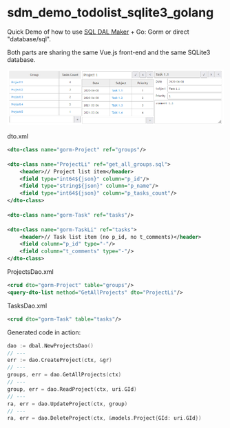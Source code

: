 # sdm_demo_todolist_sqlite3_golang
Quick Demo of how to use [SQL DAL Maker](https://github.com/panedrone/sqldalmaker) + Go: Gorm or direct "database/sql".

Both parts are sharing the same Vue.js front-end and the same SQLite3 database.

![demo-go.png](demo-go.png)

dto.xml
```xml
<dto-class name="gorm-Project" ref="groups"/>

<dto-class name="ProjectLi" ref="get_all_groups.sql">
    <header>// Project list item</header>
    <field type="int64${json}" column="p_id"/>
    <field type="string${json}" column="p_name"/>
    <field type="int64${json}" column="p_tasks_count"/>
</dto-class>

<dto-class name="gorm-Task" ref="tasks"/>

<dto-class name="gorm-TaskLi" ref="tasks">
    <header>// Task list item (no p_id, no t_comments)</header>
    <field column="p_id" type="-"/>
    <field column="t_comments" type="-"/>
</dto-class>
```
ProjectsDao.xml
```xml
<crud dto="gorm-Project" table="groups"/>
<query-dto-list method="GetAllProjects" dto="ProjectLi"/>
```
TasksDao.xml
```xml
<crud dto="gorm-Task" table="tasks"/>
```
Generated code in action:
```go
dao := dbal.NewProjectsDao()
// ---
err := dao.CreateProject(ctx, &gr)
// ---
groups, err = dao.GetAllProjects(ctx)
// ---
group, err = dao.ReadProject(ctx, uri.GId)
// ---
ra, err = dao.UpdateProject(ctx, group)
// ---
ra, err = dao.DeleteProject(ctx, &models.Project{GId: uri.GId})
```